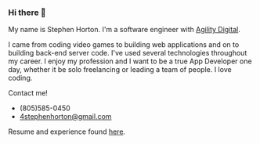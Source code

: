 ### Hi there 👋

<!--
**StephenSHorton/StephenSHorton** is a ✨ _special_ ✨ repository because its `README.md` (this file) appears on your GitHub profile.

Here are some ideas to get you started:

- 🔭 I’m currently working on ...
- 🌱 I’m currently learning ...
- 👯 I’m looking to collaborate on ...
- 🤔 I’m looking for help with ...
- 💬 Ask me about ...
- 📫 How to reach me: ...
- 😄 Pronouns: ...
- ⚡ Fun fact: ...
-->

My name is Stephen Horton. I'm a software engineer with [Agility Digital](https://www.linkedin.com/company/agility-digital/).

I came from coding video games to building web applications and on to building back-end server code. I've used several technologies throughout my career. I enjoy my profession and I want to be a true App Developer one day, whether it be solo freelancing or leading a team of people. I love coding.

Contact me!
- (805)585-0450
- 4stephenhorton@gmail.com

Resume and experience found [here](https://www.linkedin.com/in/stephenshorton).
